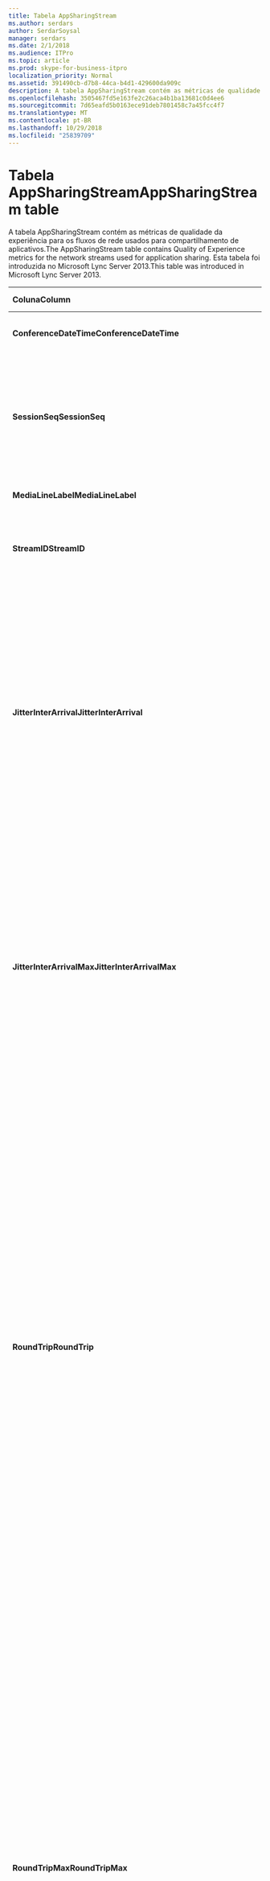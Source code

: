 ```yaml
---
title: Tabela AppSharingStream
ms.author: serdars
author: SerdarSoysal
manager: serdars
ms.date: 2/1/2018
ms.audience: ITPro
ms.topic: article
ms.prod: skype-for-business-itpro
localization_priority: Normal
ms.assetid: 391490cb-d7b8-44ca-b4d1-429600da909c
description: A tabela AppSharingStream contém as métricas de qualidade da experiência para os fluxos de rede usados para compartilhamento de aplicativos. Esta tabela foi introduzida no Microsoft Lync Server 2013.
ms.openlocfilehash: 3505467fd5e163fe2c26aca4b1ba13681c0d4ee6
ms.sourcegitcommit: 7d65eafd5b0163ece91deb7801458c7a45fcc4f7
ms.translationtype: MT
ms.contentlocale: pt-BR
ms.lasthandoff: 10/29/2018
ms.locfileid: "25839709"
---
```

# <a name="appsharingstream-table"></a><span data-ttu-id="a8eb4-104">Tabela AppSharingStream</span><span class="sxs-lookup"><span data-stu-id="a8eb4-104">AppSharingStream table</span></span>
 
<span data-ttu-id="a8eb4-105">A tabela AppSharingStream contém as métricas de qualidade da experiência para os fluxos de rede usados para compartilhamento de aplicativos.</span><span class="sxs-lookup"><span data-stu-id="a8eb4-105">The AppSharingStream table contains Quality of Experience metrics for the network streams used for application sharing.</span></span> <span data-ttu-id="a8eb4-106">Esta tabela foi introduzida no Microsoft Lync Server 2013.</span><span class="sxs-lookup"><span data-stu-id="a8eb4-106">This table was introduced in Microsoft Lync Server 2013.</span></span>
  
|<span data-ttu-id="a8eb4-107">**Coluna**</span><span class="sxs-lookup"><span data-stu-id="a8eb4-107">**Column**</span></span>|<span data-ttu-id="a8eb4-108">**Tipo de dados**</span><span class="sxs-lookup"><span data-stu-id="a8eb4-108">**Data Type**</span></span>|<span data-ttu-id="a8eb4-109">**Chave/índice**</span><span class="sxs-lookup"><span data-stu-id="a8eb4-109">**Key/Index**</span></span>|<span data-ttu-id="a8eb4-110">**Detalhes**</span><span class="sxs-lookup"><span data-stu-id="a8eb4-110">**Details**</span></span>|
|:-----|:-----|:-----|:-----|
|<span data-ttu-id="a8eb4-111">**ConferenceDateTime**</span><span class="sxs-lookup"><span data-stu-id="a8eb4-111">**ConferenceDateTime**</span></span> <br/> |<span data-ttu-id="a8eb4-112">dateTime</span><span class="sxs-lookup"><span data-stu-id="a8eb4-112">dateTime</span></span>  <br/> |<span data-ttu-id="a8eb4-113">Primária, estrangeira</span><span class="sxs-lookup"><span data-stu-id="a8eb4-113">Primary, Foreign</span></span>  <br/> |<span data-ttu-id="a8eb4-114">Data e hora em que a sessão foi iniciada.</span><span class="sxs-lookup"><span data-stu-id="a8eb4-114">Date and time that the session started.</span></span>  <br/> |
|<span data-ttu-id="a8eb4-115">**SessionSeq**</span><span class="sxs-lookup"><span data-stu-id="a8eb4-115">**SessionSeq**</span></span> <br/> |<span data-ttu-id="a8eb4-116">int</span><span class="sxs-lookup"><span data-stu-id="a8eb4-116">int</span></span>  <br/> |<span data-ttu-id="a8eb4-117">Primária, estrangeira</span><span class="sxs-lookup"><span data-stu-id="a8eb4-117">Primary, Foreign</span></span>  <br/> |<span data-ttu-id="a8eb4-118">Identificador sequencial usado para distinguir entre sessões que foram iniciadas na mesma data e ao mesmo tempo.</span><span class="sxs-lookup"><span data-stu-id="a8eb4-118">Sequential identifier used to distinguish between sessions that started on the same date and at the same time.</span></span>  <br/> |
|<span data-ttu-id="a8eb4-119">**MediaLineLabel**</span><span class="sxs-lookup"><span data-stu-id="a8eb4-119">**MediaLineLabel**</span></span> <br/> |<span data-ttu-id="a8eb4-120">tinyint</span><span class="sxs-lookup"><span data-stu-id="a8eb4-120">tinyint</span></span>  <br/> |<span data-ttu-id="a8eb4-121">Primária, estrangeira</span><span class="sxs-lookup"><span data-stu-id="a8eb4-121">Primary, Foreign</span></span>  <br/> | <span data-ttu-id="a8eb4-122">Consulte a [Tabela MediaLine](https://docs.microsoft.com/skypeforbusiness/schema-reference/quality-of-experience-qoe-database-schema/medialine-0).</span><span class="sxs-lookup"><span data-stu-id="a8eb4-122">See [MediaLine Table](https://docs.microsoft.com/skypeforbusiness/schema-reference/quality-of-experience-qoe-database-schema/medialine-0).</span></span> <br/> |
|<span data-ttu-id="a8eb4-123">**StreamID**</span><span class="sxs-lookup"><span data-stu-id="a8eb4-123">**StreamID**</span></span> <br/> |<span data-ttu-id="a8eb4-124">int</span><span class="sxs-lookup"><span data-stu-id="a8eb4-124">int</span></span>  <br/> |<span data-ttu-id="a8eb4-125">Primária</span><span class="sxs-lookup"><span data-stu-id="a8eb4-125">Primary</span></span>  <br/> |<span data-ttu-id="a8eb4-126">Identificador exclusivo do fluxo de compartilhamento de aplicativo.</span><span class="sxs-lookup"><span data-stu-id="a8eb4-126">Unique identifier of the application sharing stream.</span></span>  <br/> |
|<span data-ttu-id="a8eb4-127">**JitterInterArrival**</span><span class="sxs-lookup"><span data-stu-id="a8eb4-127">**JitterInterArrival**</span></span> <br/> |<span data-ttu-id="a8eb4-128">int</span><span class="sxs-lookup"><span data-stu-id="a8eb4-128">int</span></span>  <br/> ||<span data-ttu-id="a8eb4-p103">Tremulação média detectada entre chegadas de pacote RTP. (Tremulação é uma medição de quanto uma chamada "tremula".) Valores altos de tremulação são normalmente causados por congestionamento ou por um servidor de mídia sobrecarregado e resultam em perda ou distorção de áudio.</span><span class="sxs-lookup"><span data-stu-id="a8eb4-p103">Average jitter detected between RTP packet arrivals. (Jitter is a measure of the "shakiness" of a call.) High jitter values are typically caused by congestion or an overloaded media server, and result in distorted or lost audio.</span></span>  <br/> |
|<span data-ttu-id="a8eb4-131">**JitterInterArrivalMax**</span><span class="sxs-lookup"><span data-stu-id="a8eb4-131">**JitterInterArrivalMax**</span></span> <br/> |<span data-ttu-id="a8eb4-132">int</span><span class="sxs-lookup"><span data-stu-id="a8eb4-132">int</span></span>  <br/> ||<span data-ttu-id="a8eb4-133">Tremulação máxima detectada entre entradas de pacotes RTP.</span><span class="sxs-lookup"><span data-stu-id="a8eb4-133">Maximum jitter detected between RTP packet arrivals.</span></span> <span data-ttu-id="a8eb4-134">(É uma medida de "shakiness" de uma chamada de tremulação.) Os valores de tremulação alta normalmente são causados por congestionamento ou um servidor de mídia sobrecarregado e resultam em áudio distorcido ou perdido.</span><span class="sxs-lookup"><span data-stu-id="a8eb4-134">(Jitter is a measure of the "shakiness" of a call.) High jitter values are typically caused by congestion or an overloaded media server, and result in distorted or lost audio.</span></span>  <br/> |
|<span data-ttu-id="a8eb4-135">**RoundTrip**</span><span class="sxs-lookup"><span data-stu-id="a8eb4-135">**RoundTrip**</span></span> <br/> |<span data-ttu-id="a8eb4-136">int</span><span class="sxs-lookup"><span data-stu-id="a8eb4-136">int</span></span>  <br/> ||<span data-ttu-id="a8eb4-p105">Quantidade média (em milissegundos) exigida para que um pacote de protocolo RTP viaje até outro ponto de extremidade e retorne. Tempos de viagem de ida e volta de 200 milissegundos ou menos são considerados de qualidade aceitável.</span><span class="sxs-lookup"><span data-stu-id="a8eb4-p105">Average amount of (in milliseconds) required for a Real-Time Transport Protocol packet to travel to another endpoint and then back. Round-trip times of 200 milliseconds or less are considered of acceptable quality.</span></span>  <br/> <span data-ttu-id="a8eb4-p106">Os valores altos de tempo de resposta podem ser causados por roteamento de chamadas internacionais, configuração incorreta de um roteamento ou um servidor de mídia sobrecarregado. Tempos de resposta altos resultam em dificuldades para conversas de áudio bidirecionais e em tempo real.</span><span class="sxs-lookup"><span data-stu-id="a8eb4-p106">High round-trip values can be caused by international call routing; a routing misconfiguration; or an overloaded media server. High round-trip times result in difficulties with two-way, real-time audio conversations.</span></span>  <br/> |
|<span data-ttu-id="a8eb4-141">**RoundTripMax**</span><span class="sxs-lookup"><span data-stu-id="a8eb4-141">**RoundTripMax**</span></span> <br/> |<span data-ttu-id="a8eb4-142">int</span><span class="sxs-lookup"><span data-stu-id="a8eb4-142">int</span></span>  <br/> ||<span data-ttu-id="a8eb4-143">Quantidade máxima de (em milissegundos) necessária para um pacote de protocolo de transporte em tempo real para viajar para outro ponto de extremidade e, em seguida, novamente.</span><span class="sxs-lookup"><span data-stu-id="a8eb4-143">Maximum amount of (in milliseconds) required for a Real-Time Transport Protocol packet to travel to another endpoint and then back.</span></span> <span data-ttu-id="a8eb4-144">Tempos de viagem de ida e volta de 200 milissegundos ou menos são considerados de qualidade aceitável.</span><span class="sxs-lookup"><span data-stu-id="a8eb4-144">Round-trip times of 200 milliseconds or less are considered of acceptable quality.</span></span>  <br/> <span data-ttu-id="a8eb4-p108">Os valores altos de tempo de resposta podem ser causados por roteamento de chamadas internacionais, configuração incorreta de um roteamento ou um servidor de mídia sobrecarregado. Tempos de resposta altos resultam em dificuldades para conversas de áudio bidirecionais e em tempo real.</span><span class="sxs-lookup"><span data-stu-id="a8eb4-p108">High round-trip values can be caused by international call routing; a routing misconfiguration; or an overloaded media server. High round-trip times result in difficulties with two-way, real-time audio conversations.</span></span>  <br/> |
|<span data-ttu-id="a8eb4-147">**PacketLossRate**</span><span class="sxs-lookup"><span data-stu-id="a8eb4-147">**PacketLossRate**</span></span> <br/> |<span data-ttu-id="a8eb4-148">float</span><span class="sxs-lookup"><span data-stu-id="a8eb4-148">float</span></span>  <br/> ||<span data-ttu-id="a8eb4-p109">Taxa média de perda de pacotes de protocolo RTP. (A perda de pacotes ocorre quando pacotes RTP, um protocolo usado para transmitir áudio e vídeo pela Internet, não chegam ao seu destino). As altas taxas de perda geralmente são causadas por congestionamento, insuficiência da largura de banda, congestionamento ou interferência na rede sem fio ou um servidor de mídia sobrecarregado. A perda de pacotes normalmente resulta em distorção ou perda de áudio.</span><span class="sxs-lookup"><span data-stu-id="a8eb4-p109">Average rate of Real-Time Transport Protocol (RTP) packet loss. (Packet loss occurs when RTP packets, a protocol used for transmitting audio and video across the Internet, failed to reach their destination.) High loss rates are generally caused by congestion; lack of bandwidth; wireless congestion or interference; or an overloaded media server. Packet loss typically results in distorted or lost audio.</span></span>  <br/> |
|<span data-ttu-id="a8eb4-152">**PacketLossRateMax**</span><span class="sxs-lookup"><span data-stu-id="a8eb4-152">**PacketLossRateMax**</span></span> <br/> |<span data-ttu-id="a8eb4-153">float</span><span class="sxs-lookup"><span data-stu-id="a8eb4-153">float</span></span>  <br/> ||<span data-ttu-id="a8eb4-154">Taxa máxima de perda de pacote real-time Transport Protocol (RTP).</span><span class="sxs-lookup"><span data-stu-id="a8eb4-154">Maximum rate of Real-Time Transport Protocol (RTP) packet loss.</span></span> <span data-ttu-id="a8eb4-155">(A perda de pacote ocorre quando há falha de pacotes RTP, um protocolo usado para transmitir áudio e vídeo através da Internet, para atingir seu destino.) Taxas de perda de alta são geralmente causadas por congestionamento; falta de largura de banda; congestionamento sem fio ou interferência; ou um servidor de mídia sobrecarregado.</span><span class="sxs-lookup"><span data-stu-id="a8eb4-155">(Packet loss occurs when RTP packets, a protocol used for transmitting audio and video across the Internet, failed to reach their destination.) High loss rates are generally caused by congestion; lack of bandwidth; wireless congestion or interference; or an overloaded media server.</span></span> <span data-ttu-id="a8eb4-156">A perda de pacote normalmente resulta em perda ou distorção de áudio.</span><span class="sxs-lookup"><span data-stu-id="a8eb4-156">Packet loss typically results in distorted or lost audio.</span></span>  <br/> |
|<span data-ttu-id="a8eb4-157">**PacketUtilization**</span><span class="sxs-lookup"><span data-stu-id="a8eb4-157">**PacketUtilization**</span></span> <br/> |<span data-ttu-id="a8eb4-158">int</span><span class="sxs-lookup"><span data-stu-id="a8eb4-158">int</span></span>  <br/> ||<span data-ttu-id="a8eb4-159">Número de pacotes enviados.</span><span class="sxs-lookup"><span data-stu-id="a8eb4-159">Number of packets sent.</span></span>  <br/> |
|<span data-ttu-id="a8eb4-160">**BandwidthEst**</span><span class="sxs-lookup"><span data-stu-id="a8eb4-160">**BandwidthEst**</span></span> <br/> |<span data-ttu-id="a8eb4-161">int</span><span class="sxs-lookup"><span data-stu-id="a8eb4-161">int</span></span>  <br/> ||<span data-ttu-id="a8eb4-162">Estimado unidirecional largura de banda disponível no final da sessão.</span><span class="sxs-lookup"><span data-stu-id="a8eb4-162">Estimated one-way bandwidth available at the end of the session.</span></span> <span data-ttu-id="a8eb4-163">Relatado em bits por segundo.</span><span class="sxs-lookup"><span data-stu-id="a8eb4-163">Reported in bits per second.</span></span>  <br/> |
|<span data-ttu-id="a8eb4-164">**AppSharingPayloadDescription**</span><span class="sxs-lookup"><span data-stu-id="a8eb4-164">**AppSharingPayloadDescription**</span></span> <br/> |<span data-ttu-id="a8eb4-165">int</span><span class="sxs-lookup"><span data-stu-id="a8eb4-165">int</span></span>  <br/> ||<span data-ttu-id="a8eb4-166">Descrição da carga do compartilhamento de aplicativos.</span><span class="sxs-lookup"><span data-stu-id="a8eb4-166">Description of the application sharing payload.</span></span>  <br/> |
|<span data-ttu-id="a8eb4-167">**RelativeOneWayTotal**</span><span class="sxs-lookup"><span data-stu-id="a8eb4-167">**RelativeOneWayTotal**</span></span> <br/> |<span data-ttu-id="a8eb4-168">float</span><span class="sxs-lookup"><span data-stu-id="a8eb4-168">float</span></span>  <br/> ||<span data-ttu-id="a8eb4-169">Quantidade total de latência unidirecional.</span><span class="sxs-lookup"><span data-stu-id="a8eb4-169">Total amount of one-way latency.</span></span> <span data-ttu-id="a8eb4-170">Latência de unidirecional relativa mede o atraso entre o cliente e o servidor.</span><span class="sxs-lookup"><span data-stu-id="a8eb4-170">Relative one-way latency measures the delay between the client and the server.</span></span>  <br/> |
|<span data-ttu-id="a8eb4-171">**RelativeOneWayAverage**</span><span class="sxs-lookup"><span data-stu-id="a8eb4-171">**RelativeOneWayAverage**</span></span> <br/> |<span data-ttu-id="a8eb4-172">float</span><span class="sxs-lookup"><span data-stu-id="a8eb4-172">float</span></span>  <br/> ||<span data-ttu-id="a8eb4-173">Quantidade média de latência unidirecional.</span><span class="sxs-lookup"><span data-stu-id="a8eb4-173">Average amount of one-way latency.</span></span> <span data-ttu-id="a8eb4-174">Latência de unidirecional relativa mede o atraso entre o cliente e o servidor.</span><span class="sxs-lookup"><span data-stu-id="a8eb4-174">Relative one-way latency measures the delay between the client and the server.</span></span>  <br/> |
|<span data-ttu-id="a8eb4-175">**RelativeOneWayMax**</span><span class="sxs-lookup"><span data-stu-id="a8eb4-175">**RelativeOneWayMax**</span></span> <br/> |<span data-ttu-id="a8eb4-176">float</span><span class="sxs-lookup"><span data-stu-id="a8eb4-176">float</span></span>  <br/> ||<span data-ttu-id="a8eb4-177">Quantidade máxima de latência unidirecional.</span><span class="sxs-lookup"><span data-stu-id="a8eb4-177">Maximum amount of one-way latency.</span></span> <span data-ttu-id="a8eb4-178">Latência de unidirecional relativa mede o atraso entre o cliente e o servidor.</span><span class="sxs-lookup"><span data-stu-id="a8eb4-178">Relative one-way latency measures the delay between the client and the server.</span></span>  <br/> |
|<span data-ttu-id="a8eb4-179">**RelativeOneWayBurstOccurrences**</span><span class="sxs-lookup"><span data-stu-id="a8eb4-179">**RelativeOneWayBurstOccurrences**</span></span> <br/> |<span data-ttu-id="a8eb4-180">int</span><span class="sxs-lookup"><span data-stu-id="a8eb4-180">int</span></span>  <br/> ||<span data-ttu-id="a8eb4-181">Ocorrências de intermitência unidirecional total.</span><span class="sxs-lookup"><span data-stu-id="a8eb4-181">Total one-way burst occurrences.</span></span> <span data-ttu-id="a8eb4-182">Uma transmissão "intermitente" é uma transmissão onde os fluxos de dados picos imprevisíveis em vez de um fluxo contínuo.</span><span class="sxs-lookup"><span data-stu-id="a8eb4-182">A "bursty" transmission is a transmission where data flows in unpredictable bursts as opposed to a steady stream.</span></span> <span data-ttu-id="a8eb4-183">Essa métrica mede o fluxo de dados entre o cliente e o servidor.</span><span class="sxs-lookup"><span data-stu-id="a8eb4-183">This metric measures data flow between the client and the server.</span></span>  <br/> |
|<span data-ttu-id="a8eb4-184">**RelativeOneWayBurstDensity**</span><span class="sxs-lookup"><span data-stu-id="a8eb4-184">**RelativeOneWayBurstDensity**</span></span> <br/> |<span data-ttu-id="a8eb4-185">float</span><span class="sxs-lookup"><span data-stu-id="a8eb4-185">float</span></span>  <br/> ||<span data-ttu-id="a8eb4-186">Densidade da intermitência unidirecional total.</span><span class="sxs-lookup"><span data-stu-id="a8eb4-186">Total one-way burst density.</span></span> <span data-ttu-id="a8eb4-187">Uma transmissão "intermitente" é uma transmissão onde os fluxos de dados picos imprevisíveis em vez de um fluxo contínuo.</span><span class="sxs-lookup"><span data-stu-id="a8eb4-187">A "bursty" transmission is a transmission where data flows in unpredictable bursts as opposed to a steady stream.</span></span> <span data-ttu-id="a8eb4-188">Essa métrica mede o fluxo de dados entre o cliente e o servidor.</span><span class="sxs-lookup"><span data-stu-id="a8eb4-188">This metric measures data flow between the client and the server.</span></span>  <br/> |
|<span data-ttu-id="a8eb4-189">**RelativeOneWayBurstDuration**</span><span class="sxs-lookup"><span data-stu-id="a8eb4-189">**RelativeOneWayBurstDuration**</span></span> <br/> |<span data-ttu-id="a8eb4-190">float</span><span class="sxs-lookup"><span data-stu-id="a8eb4-190">float</span></span>  <br/> ||<span data-ttu-id="a8eb4-191">Duração da intermitência unidirecional total.</span><span class="sxs-lookup"><span data-stu-id="a8eb4-191">Total one-way burst duration.</span></span> <span data-ttu-id="a8eb4-192">Uma transmissão "intermitente" é uma transmissão onde os fluxos de dados picos imprevisíveis em vez de um fluxo contínuo.</span><span class="sxs-lookup"><span data-stu-id="a8eb4-192">A "bursty" transmission is a transmission where data flows in unpredictable bursts as opposed to a steady stream.</span></span> <span data-ttu-id="a8eb4-193">Essa métrica mede o fluxo de dados entre o cliente e o servidor.</span><span class="sxs-lookup"><span data-stu-id="a8eb4-193">This metric measures data flow between the client and the server.</span></span>  <br/> |
|<span data-ttu-id="a8eb4-194">**RelativeOneWayGapOccurrences**</span><span class="sxs-lookup"><span data-stu-id="a8eb4-194">**RelativeOneWayGapOccurrences**</span></span> <br/> |<span data-ttu-id="a8eb4-195">int</span><span class="sxs-lookup"><span data-stu-id="a8eb4-195">int</span></span>  <br/> ||<span data-ttu-id="a8eb4-196">Ocorrências de intervalo unidirecional total.</span><span class="sxs-lookup"><span data-stu-id="a8eb4-196">Total one-way gap occurrences.</span></span> <span data-ttu-id="a8eb4-197">Uma transmissão "intermitente" é uma transmissão onde os fluxos de dados picos imprevisíveis em vez de um fluxo constante; lacunas indicam atrasos entre esses picos.</span><span class="sxs-lookup"><span data-stu-id="a8eb4-197">A "bursty" transmission is a transmission where data flows in unpredictable bursts as opposed to a steady stream; gaps indicate delays between these bursts.</span></span> <span data-ttu-id="a8eb4-198">Essa métrica mede o fluxo de dados entre o cliente e o servidor.</span><span class="sxs-lookup"><span data-stu-id="a8eb4-198">This metric measures data flow between the client and the server.</span></span>  <br/> |
|<span data-ttu-id="a8eb4-199">**RelativeOneWayGapDensity**</span><span class="sxs-lookup"><span data-stu-id="a8eb4-199">**RelativeOneWayGapDensity**</span></span> <br/> |<span data-ttu-id="a8eb4-200">float</span><span class="sxs-lookup"><span data-stu-id="a8eb4-200">float</span></span>  <br/> ||<span data-ttu-id="a8eb4-201">Densidade do intervalo unidirecional total.</span><span class="sxs-lookup"><span data-stu-id="a8eb4-201">Total one-way gap density.</span></span> <span data-ttu-id="a8eb4-202">Uma transmissão "intermitente" é uma transmissão onde os fluxos de dados picos imprevisíveis em vez de um fluxo constante; lacunas indicam atrasos entre esses picos.</span><span class="sxs-lookup"><span data-stu-id="a8eb4-202">A "bursty" transmission is a transmission where data flows in unpredictable bursts as opposed to a steady stream; gaps indicate delays between these bursts.</span></span> <span data-ttu-id="a8eb4-203">Essa métrica mede o fluxo de dados entre o cliente e o servidor.</span><span class="sxs-lookup"><span data-stu-id="a8eb4-203">This metric measures data flow between the client and the server.</span></span>  <br/> |
|<span data-ttu-id="a8eb4-204">**RelativeOneWayGapDuration**</span><span class="sxs-lookup"><span data-stu-id="a8eb4-204">**RelativeOneWayGapDuration**</span></span> <br/> |<span data-ttu-id="a8eb4-205">float</span><span class="sxs-lookup"><span data-stu-id="a8eb4-205">float</span></span>  <br/> ||<span data-ttu-id="a8eb4-206">Duração do intervalo unidirecional total.</span><span class="sxs-lookup"><span data-stu-id="a8eb4-206">Total one-way gap duration.</span></span> <span data-ttu-id="a8eb4-207">Uma transmissão "intermitente" é uma transmissão onde os fluxos de dados picos imprevisíveis em vez de um fluxo constante; lacunas indicam atrasos entre esses picos.</span><span class="sxs-lookup"><span data-stu-id="a8eb4-207">A "bursty" transmission is a transmission where data flows in unpredictable bursts as opposed to a steady stream; gaps indicate delays between these bursts.</span></span> <span data-ttu-id="a8eb4-208">Essa métrica mede o fluxo de dados entre o cliente e o servidor.</span><span class="sxs-lookup"><span data-stu-id="a8eb4-208">This metric measures data flow between the client and the server.</span></span>  <br/> |
|<span data-ttu-id="a8eb4-209">**ApplicationSharingType**</span><span class="sxs-lookup"><span data-stu-id="a8eb4-209">**ApplicationSharingType**</span></span> <br/> |<span data-ttu-id="a8eb4-210">varChar(256)</span><span class="sxs-lookup"><span data-stu-id="a8eb4-210">varChar(256)</span></span>  <br/> ||<span data-ttu-id="a8eb4-211">Tipo de conteúdo e função de aplicativo (participante do compartilhamento ou visualizador).</span><span class="sxs-lookup"><span data-stu-id="a8eb4-211">Application role (Sharer or Viewer) and content type.</span></span>  <br/> |
|<span data-ttu-id="a8eb4-212">**RDPTileProcessingLatencyTotal**</span><span class="sxs-lookup"><span data-stu-id="a8eb4-212">**RDPTileProcessingLatencyTotal**</span></span> <br/> |<span data-ttu-id="a8eb4-213">float</span><span class="sxs-lookup"><span data-stu-id="a8eb4-213">float</span></span>  <br/> ||<span data-ttu-id="a8eb4-214">Tempo total de processamento de blocos de protocolo RDP (RDP).</span><span class="sxs-lookup"><span data-stu-id="a8eb4-214">Total processing time for remote desktop protocol (RDP) tiles.</span></span> <span data-ttu-id="a8eb4-215">Um total de superior é igual a um atraso mais na experiência de visualização.</span><span class="sxs-lookup"><span data-stu-id="a8eb4-215">A higher total equates to a longer delay in the viewing experience.</span></span>  <br/> |
|<span data-ttu-id="a8eb4-216">**RDPTileProcessingLatencyAverage**</span><span class="sxs-lookup"><span data-stu-id="a8eb4-216">**RDPTileProcessingLatencyAverage**</span></span> <br/> |<span data-ttu-id="a8eb4-217">float</span><span class="sxs-lookup"><span data-stu-id="a8eb4-217">float</span></span>  <br/> ||<span data-ttu-id="a8eb4-218">Tempo médio de processamento de blocos de protocolo RDP (RDP).</span><span class="sxs-lookup"><span data-stu-id="a8eb4-218">Average processing time for remote desktop protocol (RDP) tiles.</span></span> <span data-ttu-id="a8eb4-219">Um total de superior é igual a um atraso mais na experiência de visualização.</span><span class="sxs-lookup"><span data-stu-id="a8eb4-219">A higher total equates to a longer delay in the viewing experience.</span></span>  <br/> |
|<span data-ttu-id="a8eb4-220">**RDPTileProcessingLatencyMax**</span><span class="sxs-lookup"><span data-stu-id="a8eb4-220">**RDPTileProcessingLatencyMax**</span></span> <br/> |<span data-ttu-id="a8eb4-221">float</span><span class="sxs-lookup"><span data-stu-id="a8eb4-221">float</span></span>  <br/> ||<span data-ttu-id="a8eb4-222">Tempo máximo de processamento de blocos de protocolo RDP (RDP).</span><span class="sxs-lookup"><span data-stu-id="a8eb4-222">Maximum processing time for remote desktop protocol (RDP) tiles.</span></span> <span data-ttu-id="a8eb4-223">Um total de superior é igual a um atraso mais na experiência de visualização.</span><span class="sxs-lookup"><span data-stu-id="a8eb4-223">A higher total equates to a longer delay in the viewing experience.</span></span>  <br/> |
|<span data-ttu-id="a8eb4-224">**RDPTileProcessingLatencyBurstOccurrences**</span><span class="sxs-lookup"><span data-stu-id="a8eb4-224">**RDPTileProcessingLatencyBurstOccurrences**</span></span> <br/> |<span data-ttu-id="a8eb4-225">int</span><span class="sxs-lookup"><span data-stu-id="a8eb4-225">int</span></span>  <br/> ||<span data-ttu-id="a8eb4-226">Ocorrências de intermitência no tempo de processamento de blocos de protocolo RDP (RDP).</span><span class="sxs-lookup"><span data-stu-id="a8eb4-226">Burst occurrences in the processing time for remote desktop protocol (RDP) tiles.</span></span> <span data-ttu-id="a8eb4-227">Uma transmissão "intermitente" é uma transmissão onde os fluxos de dados picos imprevisíveis em vez de um fluxo contínuo.</span><span class="sxs-lookup"><span data-stu-id="a8eb4-227">A "bursty" transmission is a transmission where data flows in unpredictable bursts as opposed to a steady stream.</span></span>  <br/> |
|<span data-ttu-id="a8eb4-228">**RDPTileProcessingLatencyBurstDensity**</span><span class="sxs-lookup"><span data-stu-id="a8eb4-228">**RDPTileProcessingLatencyBurstDensity**</span></span> <br/> |<span data-ttu-id="a8eb4-229">float</span><span class="sxs-lookup"><span data-stu-id="a8eb4-229">float</span></span>  <br/> ||<span data-ttu-id="a8eb4-230">Densidade da intermitência no tempo de processamento de blocos de protocolo RDP (RDP).</span><span class="sxs-lookup"><span data-stu-id="a8eb4-230">Burst density in the processing time for remote desktop protocol (RDP) tiles.</span></span> <span data-ttu-id="a8eb4-231">Uma transmissão "intermitente" é uma transmissão onde os fluxos de dados picos imprevisíveis em vez de um fluxo contínuo.</span><span class="sxs-lookup"><span data-stu-id="a8eb4-231">A "bursty" transmission is a transmission where data flows in unpredictable bursts as opposed to a steady stream.</span></span>  <br/> |
|<span data-ttu-id="a8eb4-232">**RDPTileProcessingLatencyBurstDuration**</span><span class="sxs-lookup"><span data-stu-id="a8eb4-232">**RDPTileProcessingLatencyBurstDuration**</span></span> <br/> |<span data-ttu-id="a8eb4-233">float</span><span class="sxs-lookup"><span data-stu-id="a8eb4-233">float</span></span>  <br/> ||<span data-ttu-id="a8eb4-234">Intermitência duração em que o tempo de processamento de blocos de protocolo RDP (RDP).</span><span class="sxs-lookup"><span data-stu-id="a8eb4-234">Burst duration in the processing time for remote desktop protocol (RDP) tiles.</span></span> <span data-ttu-id="a8eb4-235">Uma transmissão "intermitente" é uma transmissão onde os fluxos de dados picos imprevisíveis em vez de um fluxo contínuo.</span><span class="sxs-lookup"><span data-stu-id="a8eb4-235">A "bursty" transmission is a transmission where data flows in unpredictable bursts as opposed to a steady stream.</span></span>  <br/> |
|<span data-ttu-id="a8eb4-236">**RDPTileProcessingLatencyGapOccurrences**</span><span class="sxs-lookup"><span data-stu-id="a8eb4-236">**RDPTileProcessingLatencyGapOccurrences**</span></span> <br/> |<span data-ttu-id="a8eb4-237">int</span><span class="sxs-lookup"><span data-stu-id="a8eb4-237">int</span></span>  <br/> ||<span data-ttu-id="a8eb4-238">Ocorrências de intervalo no tempo de processamento de blocos de protocolo RDP (RDP).</span><span class="sxs-lookup"><span data-stu-id="a8eb4-238">Gap occurrences in the processing time for remote desktop protocol (RDP) tiles.</span></span>  <br/> |
|<span data-ttu-id="a8eb4-239">**RDPTileProcessingLatencyGapDensity**</span><span class="sxs-lookup"><span data-stu-id="a8eb4-239">**RDPTileProcessingLatencyGapDensity**</span></span> <br/> |<span data-ttu-id="a8eb4-240">float</span><span class="sxs-lookup"><span data-stu-id="a8eb4-240">float</span></span>  <br/> ||<span data-ttu-id="a8eb4-241">Densidade do intervalo no tempo de processamento de blocos de protocolo RDP (RDP).</span><span class="sxs-lookup"><span data-stu-id="a8eb4-241">Gap density in the processing time for remote desktop protocol (RDP) tiles.</span></span> <span data-ttu-id="a8eb4-242">Densidade do intervalo baixa equivale a uma melhor experiência de exibição.</span><span class="sxs-lookup"><span data-stu-id="a8eb4-242">Low gap density equates to a better viewing experience.</span></span>  <br/> |
|<span data-ttu-id="a8eb4-243">**RDPTileProcessingLatencyGapDuration**</span><span class="sxs-lookup"><span data-stu-id="a8eb4-243">**RDPTileProcessingLatencyGapDuration**</span></span> <br/> |<span data-ttu-id="a8eb4-244">float</span><span class="sxs-lookup"><span data-stu-id="a8eb4-244">float</span></span>  <br/> ||<span data-ttu-id="a8eb4-245">Duração do intervalo em que o tempo de processamento de blocos de protocolo RDP (RDP).</span><span class="sxs-lookup"><span data-stu-id="a8eb4-245">Gap duration in the processing time for remote desktop protocol (RDP) tiles.</span></span> <span data-ttu-id="a8eb4-246">Durações lacuna curto equiparar para uma melhor experiência de exibição.</span><span class="sxs-lookup"><span data-stu-id="a8eb4-246">Short gap durations equate to a better viewing experience.</span></span>  <br/> |
|<span data-ttu-id="a8eb4-247">**CaptureTileRateTotal**</span><span class="sxs-lookup"><span data-stu-id="a8eb4-247">**CaptureTileRateTotal**</span></span> <br/> |<span data-ttu-id="a8eb4-248">float</span><span class="sxs-lookup"><span data-stu-id="a8eb4-248">float</span></span>  <br/> ||<span data-ttu-id="a8eb4-249">Taxa total de blocos capturados (em blocos por segundo).</span><span class="sxs-lookup"><span data-stu-id="a8eb4-249">Total rate of captured tiles (in tiles per second).</span></span>  <br/> |
|<span data-ttu-id="a8eb4-250">**CaptureTileRateAverage**</span><span class="sxs-lookup"><span data-stu-id="a8eb4-250">**CaptureTileRateAverage**</span></span> <br/> |<span data-ttu-id="a8eb4-251">float</span><span class="sxs-lookup"><span data-stu-id="a8eb4-251">float</span></span>  <br/> ||<span data-ttu-id="a8eb4-252">Taxa média de blocos capturados (em blocos por segundo).</span><span class="sxs-lookup"><span data-stu-id="a8eb4-252">Average rate of captured tiles (in tiles per second).</span></span>  <br/> |
|<span data-ttu-id="a8eb4-253">**CaptureTileRateMax**</span><span class="sxs-lookup"><span data-stu-id="a8eb4-253">**CaptureTileRateMax**</span></span> <br/> |<span data-ttu-id="a8eb4-254">float</span><span class="sxs-lookup"><span data-stu-id="a8eb4-254">float</span></span>  <br/> ||<span data-ttu-id="a8eb4-255">Taxa máxima de blocos capturados (em blocos por segundo).</span><span class="sxs-lookup"><span data-stu-id="a8eb4-255">Maximum rate of captured tiles (in tiles per second).</span></span>  <br/> |
|<span data-ttu-id="a8eb4-256">**CaptureTileRateBurstOccurrences**</span><span class="sxs-lookup"><span data-stu-id="a8eb4-256">**CaptureTileRateBurstOccurrences**</span></span> <br/> |<span data-ttu-id="a8eb4-257">int</span><span class="sxs-lookup"><span data-stu-id="a8eb4-257">in t</span></span>  <br/> ||<span data-ttu-id="a8eb4-258">Ocorrências de intermitência na taxa de blocos capturados (em blocos por segundo).</span><span class="sxs-lookup"><span data-stu-id="a8eb4-258">Burst occurrences in the rate of captured tiles (in tiles per second).</span></span>  <br/> |
|<span data-ttu-id="a8eb4-259">**CaptureTileRateBurstDensity**</span><span class="sxs-lookup"><span data-stu-id="a8eb4-259">**CaptureTileRateBurstDensity**</span></span> <br/> |<span data-ttu-id="a8eb4-260">float</span><span class="sxs-lookup"><span data-stu-id="a8eb4-260">float</span></span>  <br/> ||<span data-ttu-id="a8eb4-261">Densidade da intermitência na taxa de blocos capturados (em blocos por segundo).</span><span class="sxs-lookup"><span data-stu-id="a8eb4-261">Burst density in the rate of captured tiles (in tiles per second).</span></span>  <br/> |
|<span data-ttu-id="a8eb4-262">**CaptureTileRateBurstDuration**</span><span class="sxs-lookup"><span data-stu-id="a8eb4-262">**CaptureTileRateBurstDuration**</span></span> <br/> |<span data-ttu-id="a8eb4-263">float</span><span class="sxs-lookup"><span data-stu-id="a8eb4-263">float</span></span>  <br/> ||<span data-ttu-id="a8eb4-264">Duração da intermitência na taxa de blocos capturados (em blocos por segundo).</span><span class="sxs-lookup"><span data-stu-id="a8eb4-264">Burst duration in the rate of captured tiles (in tiles per second).</span></span>  <br/> |
|<span data-ttu-id="a8eb4-265">**CaptureTileRateGapOccurrences**</span><span class="sxs-lookup"><span data-stu-id="a8eb4-265">**CaptureTileRateGapOccurrences**</span></span> <br/> |<span data-ttu-id="a8eb4-266">int</span><span class="sxs-lookup"><span data-stu-id="a8eb4-266">int</span></span>  <br/> ||<span data-ttu-id="a8eb4-267">Ocorrências de intervalo na taxa de blocos capturados (em blocos por segundo).</span><span class="sxs-lookup"><span data-stu-id="a8eb4-267">Gap occurrences in the rate of captured tiles (in tiles per second).</span></span>  <br/> |
|<span data-ttu-id="a8eb4-268">**CaptureTileRateGapDensity**</span><span class="sxs-lookup"><span data-stu-id="a8eb4-268">**CaptureTileRateGapDensity**</span></span> <br/> |<span data-ttu-id="a8eb4-269">float</span><span class="sxs-lookup"><span data-stu-id="a8eb4-269">float</span></span>  <br/> ||<span data-ttu-id="a8eb4-270">Densidade do intervalo na taxa de blocos capturados (em blocos por segundo).</span><span class="sxs-lookup"><span data-stu-id="a8eb4-270">Gap density in the rate of captured tiles (in tiles per second).</span></span>  <br/> |
|<span data-ttu-id="a8eb4-271">**CaptureTileRateGapDuration**</span><span class="sxs-lookup"><span data-stu-id="a8eb4-271">**CaptureTileRateGapDuration**</span></span> <br/> |<span data-ttu-id="a8eb4-272">float</span><span class="sxs-lookup"><span data-stu-id="a8eb4-272">float</span></span>  <br/> ||<span data-ttu-id="a8eb4-273">Duração do intervalo na taxa de blocos capturados (em blocos por segundo).</span><span class="sxs-lookup"><span data-stu-id="a8eb4-273">Gap duration in the rate of captured tiles (in tiles per second).</span></span>  <br/> |
|<span data-ttu-id="a8eb4-274">**SpoiledTilePercentTotal**</span><span class="sxs-lookup"><span data-stu-id="a8eb4-274">**SpoiledTilePercentTotal**</span></span> <br/> |<span data-ttu-id="a8eb4-275">float</span><span class="sxs-lookup"><span data-stu-id="a8eb4-275">float</span></span>  <br/> ||<span data-ttu-id="a8eb4-276">Porcentagem total do conteúdo que não chegou ao visualizador, mas foi em vez disso descartado e substituído por conteúdo recente.</span><span class="sxs-lookup"><span data-stu-id="a8eb4-276">Total percentage of the content that did not reach the viewer but was instead discarded and overwritten by fresh content.</span></span>  <br/> |
|<span data-ttu-id="a8eb4-277">**SpoiledTilePercentAverage**</span><span class="sxs-lookup"><span data-stu-id="a8eb4-277">**SpoiledTilePercentAverage**</span></span> <br/> |<span data-ttu-id="a8eb4-278">float</span><span class="sxs-lookup"><span data-stu-id="a8eb4-278">float</span></span>  <br/> ||<span data-ttu-id="a8eb4-279">Porcentagem média do conteúdo que não chegou ao visualizador, mas foi em vez disso descartado e substituído por conteúdo recente.</span><span class="sxs-lookup"><span data-stu-id="a8eb4-279">Average percentage of the content that did not reach the viewer but was instead discarded and overwritten by fresh content.</span></span>  <br/> |
|<span data-ttu-id="a8eb4-280">**SpoiledTilePercentMax**</span><span class="sxs-lookup"><span data-stu-id="a8eb4-280">**SpoiledTilePercentMax**</span></span> <br/> |<span data-ttu-id="a8eb4-281">float</span><span class="sxs-lookup"><span data-stu-id="a8eb4-281">float</span></span>  <br/> ||<span data-ttu-id="a8eb4-282">Porcentagem máxima do conteúdo que não chegou ao visualizador, mas foi em vez disso descartado e substituído por conteúdo recente.</span><span class="sxs-lookup"><span data-stu-id="a8eb4-282">Maximum percentage of the content that did not reach the viewer but was instead discarded and overwritten by fresh content.</span></span>  <br/> |
|<span data-ttu-id="a8eb4-283">**SpoiledTilePercentBurstOccurrences**</span><span class="sxs-lookup"><span data-stu-id="a8eb4-283">**SpoiledTilePercentBurstOccurrences**</span></span> <br/> |<span data-ttu-id="a8eb4-284">int</span><span class="sxs-lookup"><span data-stu-id="a8eb4-284">int</span></span>  <br/> ||<span data-ttu-id="a8eb4-285">Densidade da intermitência do conteúdo que não chegou ao visualizador, mas foi em vez disso descartado e substituído por conteúdo recente.</span><span class="sxs-lookup"><span data-stu-id="a8eb4-285">Burst occurrences for the content that did not reach the viewer but was instead discarded and overwritten by fresh content.</span></span>  <br/> |
|<span data-ttu-id="a8eb4-286">**SpoiledTilePercentBurstDensity**</span><span class="sxs-lookup"><span data-stu-id="a8eb4-286">**SpoiledTilePercentBurstDensity**</span></span> <br/> |<span data-ttu-id="a8eb4-287">float</span><span class="sxs-lookup"><span data-stu-id="a8eb4-287">float</span></span>  <br/> ||<span data-ttu-id="a8eb4-288">Intermitência densidade para o conteúdo que não chegou ao visualizador, mas foi em vez disso descartado e substituído por conteúdo recente.</span><span class="sxs-lookup"><span data-stu-id="a8eb4-288">Burst density for the content that did not reach the viewer but was instead discarded and overwritten by fresh content.</span></span>  <br/> |
|<span data-ttu-id="a8eb4-289">**SpoiledTilePercentBurstDuration**</span><span class="sxs-lookup"><span data-stu-id="a8eb4-289">**SpoiledTilePercentBurstDuration**</span></span> <br/> |<span data-ttu-id="a8eb4-290">float</span><span class="sxs-lookup"><span data-stu-id="a8eb4-290">float</span></span>  <br/> ||<span data-ttu-id="a8eb4-291">Duração do conteúdo que não chegou ao visualizador, mas foi em vez disso descartado e substituído por conteúdo recente da intermitência.</span><span class="sxs-lookup"><span data-stu-id="a8eb4-291">Burst duration for the content that did not reach the viewer but was instead discarded and overwritten by fresh content.</span></span>  <br/> |
|<span data-ttu-id="a8eb4-292">**SpoiledTilePercentGapOccurrences**</span><span class="sxs-lookup"><span data-stu-id="a8eb4-292">**SpoiledTilePercentGapOccurrences**</span></span> <br/> |<span data-ttu-id="a8eb4-293">int</span><span class="sxs-lookup"><span data-stu-id="a8eb4-293">int</span></span>  <br/> ||<span data-ttu-id="a8eb4-294">Ocorrências de intervalo do conteúdo que não chegou ao visualizador, mas foi em vez disso descartado e substituído por conteúdo recente.</span><span class="sxs-lookup"><span data-stu-id="a8eb4-294">Gap occurrences for the content that did not reach the viewer but was instead discarded and overwritten by fresh content.</span></span>  <br/> |
|<span data-ttu-id="a8eb4-295">**SpoiledTilePercentGapDensity**</span><span class="sxs-lookup"><span data-stu-id="a8eb4-295">**SpoiledTilePercentGapDensity**</span></span> <br/> |<span data-ttu-id="a8eb4-296">float</span><span class="sxs-lookup"><span data-stu-id="a8eb4-296">float</span></span>  <br/> ||<span data-ttu-id="a8eb4-297">Densidade do intervalo do conteúdo que não chegou ao visualizador, mas foi em vez disso descartado e substituído por conteúdo recente.</span><span class="sxs-lookup"><span data-stu-id="a8eb4-297">Gap density for the content that did not reach the viewer but was instead discarded and overwritten by fresh content.</span></span>  <br/> |
|<span data-ttu-id="a8eb4-298">**SpoiledTilePercentGapDuration**</span><span class="sxs-lookup"><span data-stu-id="a8eb4-298">**SpoiledTilePercentGapDuration**</span></span> <br/> |<span data-ttu-id="a8eb4-299">float</span><span class="sxs-lookup"><span data-stu-id="a8eb4-299">float</span></span>  <br/> ||<span data-ttu-id="a8eb4-300">Duração do intervalo do conteúdo que não chegou ao visualizador, mas foi em vez disso descartado e substituído por conteúdo recente.</span><span class="sxs-lookup"><span data-stu-id="a8eb4-300">Gap duration for the content that did not reach the viewer but was instead discarded and overwritten by fresh content.</span></span>  <br/> |
|<span data-ttu-id="a8eb4-301">**ScrapingFrameRateTotal**</span><span class="sxs-lookup"><span data-stu-id="a8eb4-301">**ScrapingFrameRateTotal**</span></span> <br/> |<span data-ttu-id="a8eb4-302">float</span><span class="sxs-lookup"><span data-stu-id="a8eb4-302">float</span></span>  <br/> ||<span data-ttu-id="a8eb4-303">Número total de quadros retirados da origem de gráficos.</span><span class="sxs-lookup"><span data-stu-id="a8eb4-303">Total number of frames scraped from the graphics source.</span></span>  <br/> |
|<span data-ttu-id="a8eb4-304">**ScrapingFrameRateAverage**</span><span class="sxs-lookup"><span data-stu-id="a8eb4-304">**ScrapingFrameRateAverage**</span></span> <br/> |<span data-ttu-id="a8eb4-305">float</span><span class="sxs-lookup"><span data-stu-id="a8eb4-305">float</span></span>  <br/> ||<span data-ttu-id="a8eb4-306">Número médio de quadros retirados da origem de gráficos.</span><span class="sxs-lookup"><span data-stu-id="a8eb4-306">Average number of frames scraped from the graphics source.</span></span>  <br/> |
|<span data-ttu-id="a8eb4-307">**ScrapingFrameRateMax**</span><span class="sxs-lookup"><span data-stu-id="a8eb4-307">**ScrapingFrameRateMax**</span></span> <br/> |<span data-ttu-id="a8eb4-308">float</span><span class="sxs-lookup"><span data-stu-id="a8eb4-308">float</span></span>  <br/> ||<span data-ttu-id="a8eb4-309">Número máximo de quadros retirados da origem de gráficos.</span><span class="sxs-lookup"><span data-stu-id="a8eb4-309">Maximum number of frames scraped from the graphics source.</span></span>  <br/> |
|<span data-ttu-id="a8eb4-310">**ScrapingFrameRateBurstOccurrences**</span><span class="sxs-lookup"><span data-stu-id="a8eb4-310">**ScrapingFrameRateBurstOccurrences**</span></span> <br/> |<span data-ttu-id="a8eb4-311">int</span><span class="sxs-lookup"><span data-stu-id="a8eb4-311">int</span></span>  <br/> ||<span data-ttu-id="a8eb4-312">Ocorrências de intermitência nos quadros retirados da origem de gráficos.</span><span class="sxs-lookup"><span data-stu-id="a8eb4-312">Burst occurrences in the frames scraped from the graphics source.</span></span>  <br/> |
|<span data-ttu-id="a8eb4-313">**ScrapingFrameRateBurstDensity**</span><span class="sxs-lookup"><span data-stu-id="a8eb4-313">**ScrapingFrameRateBurstDensity**</span></span> <br/> |<span data-ttu-id="a8eb4-314">float</span><span class="sxs-lookup"><span data-stu-id="a8eb4-314">float</span></span>  <br/> ||<span data-ttu-id="a8eb4-315">Densidade da intermitência nos quadros retirados da origem de gráficos.</span><span class="sxs-lookup"><span data-stu-id="a8eb4-315">Burst density in the frames scraped from the graphics source.</span></span>  <br/> |
|<span data-ttu-id="a8eb4-316">**ScrapingFrameRateBurstDuration**</span><span class="sxs-lookup"><span data-stu-id="a8eb4-316">**ScrapingFrameRateBurstDuration**</span></span> <br/> |<span data-ttu-id="a8eb4-317">float</span><span class="sxs-lookup"><span data-stu-id="a8eb4-317">float</span></span>  <br/> ||<span data-ttu-id="a8eb4-318">Duração da intermitência nos quadros retirados da origem de gráficos.</span><span class="sxs-lookup"><span data-stu-id="a8eb4-318">Burst duration in the frames scraped from the graphics source.</span></span>  <br/> |
|<span data-ttu-id="a8eb4-319">**ScrapingFrameRateGapOccurrences**</span><span class="sxs-lookup"><span data-stu-id="a8eb4-319">**ScrapingFrameRateGapOccurrences**</span></span> <br/> |<span data-ttu-id="a8eb4-320">int</span><span class="sxs-lookup"><span data-stu-id="a8eb4-320">int</span></span>  <br/> ||<span data-ttu-id="a8eb4-321">Ocorrências de intervalo nos quadros retirados da origem de gráficos.</span><span class="sxs-lookup"><span data-stu-id="a8eb4-321">Gap occurrences in the frames scraped from the graphics source.</span></span>  <br/> |
|<span data-ttu-id="a8eb4-322">**ScrapingFrameRateGapDensity**</span><span class="sxs-lookup"><span data-stu-id="a8eb4-322">**ScrapingFrameRateGapDensity**</span></span> <br/> |<span data-ttu-id="a8eb4-323">float</span><span class="sxs-lookup"><span data-stu-id="a8eb4-323">float</span></span>  <br/> ||<span data-ttu-id="a8eb4-324">Densidade do intervalo nos quadros retirados da origem de gráficos.</span><span class="sxs-lookup"><span data-stu-id="a8eb4-324">Gap density in the frames scraped from the graphics source.</span></span>  <br/> |
|<span data-ttu-id="a8eb4-325">**ScrapingFrameRateGapDuration**</span><span class="sxs-lookup"><span data-stu-id="a8eb4-325">**ScrapingFrameRateGapDuration**</span></span> <br/> |<span data-ttu-id="a8eb4-326">float</span><span class="sxs-lookup"><span data-stu-id="a8eb4-326">float</span></span>  <br/> ||<span data-ttu-id="a8eb4-327">Duração do intervalo nos quadros retirados da origem de gráficos.</span><span class="sxs-lookup"><span data-stu-id="a8eb4-327">Gap duration in the frames scraped from the graphics source.</span></span>  <br/> |
|<span data-ttu-id="a8eb4-328">**IncomingTileRateTotal**</span><span class="sxs-lookup"><span data-stu-id="a8eb4-328">**IncomingTileRateTotal**</span></span> <br/> |<span data-ttu-id="a8eb4-329">float</span><span class="sxs-lookup"><span data-stu-id="a8eb4-329">float</span></span>  <br/> ||<span data-ttu-id="a8eb4-330">Total de taxa de quadros de entrada como recebida pelo visualizador.</span><span class="sxs-lookup"><span data-stu-id="a8eb4-330">Total incoming frame rate as received by the viewer.</span></span>  <br/> |
|<span data-ttu-id="a8eb4-331">**IncomingTileRateAverage**</span><span class="sxs-lookup"><span data-stu-id="a8eb4-331">**IncomingTileRateAverage**</span></span> <br/> |<span data-ttu-id="a8eb4-332">float</span><span class="sxs-lookup"><span data-stu-id="a8eb4-332">float</span></span>  <br/> ||<span data-ttu-id="a8eb4-333">Média de taxa de quadros de entrada como recebida pelo visualizador.</span><span class="sxs-lookup"><span data-stu-id="a8eb4-333">Average incoming frame rate as received by the viewer.</span></span>  <br/> |
|<span data-ttu-id="a8eb4-334">**IncomingTileRateMax**</span><span class="sxs-lookup"><span data-stu-id="a8eb4-334">**IncomingTileRateMax**</span></span> <br/> |<span data-ttu-id="a8eb4-335">float</span><span class="sxs-lookup"><span data-stu-id="a8eb4-335">float</span></span>  <br/> ||<span data-ttu-id="a8eb4-336">Taxa de blocos máxima de entrada como recebida pelo visualizador.</span><span class="sxs-lookup"><span data-stu-id="a8eb4-336">Maximum incoming tile rate as received by the viewer.</span></span>  <br/> |
|<span data-ttu-id="a8eb4-337">**IncomingTileRateBurstOccurrences**</span><span class="sxs-lookup"><span data-stu-id="a8eb4-337">**IncomingTileRateBurstOccurrences**</span></span> <br/> |<span data-ttu-id="a8eb4-338">int</span><span class="sxs-lookup"><span data-stu-id="a8eb4-338">int</span></span>  <br/> ||<span data-ttu-id="a8eb4-339">Ocorrências de intermitência na taxa de blocos de entrada como recebida pelo visualizador.</span><span class="sxs-lookup"><span data-stu-id="a8eb4-339">Burst occurrences in the incoming tile rate as received by the viewer.</span></span>  <br/> |
|<span data-ttu-id="a8eb4-340">**IncomingTileRateBurstDensity**</span><span class="sxs-lookup"><span data-stu-id="a8eb4-340">**IncomingTileRateBurstDensity**</span></span> <br/> |<span data-ttu-id="a8eb4-341">float</span><span class="sxs-lookup"><span data-stu-id="a8eb4-341">float</span></span>  <br/> ||<span data-ttu-id="a8eb4-342">Densidade da intermitência na taxa de blocos de entrada como recebida pelo visualizador.</span><span class="sxs-lookup"><span data-stu-id="a8eb4-342">Burst density in the incoming tile rate as received by the viewer.</span></span>  <br/> |
|<span data-ttu-id="a8eb4-343">**IncomingTileRateBurstDuration**</span><span class="sxs-lookup"><span data-stu-id="a8eb4-343">**IncomingTileRateBurstDuration**</span></span> <br/> |<span data-ttu-id="a8eb4-344">float</span><span class="sxs-lookup"><span data-stu-id="a8eb4-344">float</span></span>  <br/> ||<span data-ttu-id="a8eb4-345">Duração da intermitência na taxa de blocos de entrada como recebida pelo visualizador.</span><span class="sxs-lookup"><span data-stu-id="a8eb4-345">Burst duration in the incoming tile rate as received by the viewer.</span></span>  <br/> |
|<span data-ttu-id="a8eb4-346">**IncomingTileRateGapOccurrences**</span><span class="sxs-lookup"><span data-stu-id="a8eb4-346">**IncomingTileRateGapOccurrences**</span></span> <br/> |<span data-ttu-id="a8eb4-347">int</span><span class="sxs-lookup"><span data-stu-id="a8eb4-347">int</span></span>  <br/> ||<span data-ttu-id="a8eb4-348">Ocorrências de intervalo na taxa de blocos de entrada como recebida pelo visualizador.</span><span class="sxs-lookup"><span data-stu-id="a8eb4-348">Gap occurrences in the incoming tile rate as received by the viewer.</span></span>  <br/> |
|<span data-ttu-id="a8eb4-349">**IncomingTileRateGapDensity**</span><span class="sxs-lookup"><span data-stu-id="a8eb4-349">**IncomingTileRateGapDensity**</span></span> <br/> |<span data-ttu-id="a8eb4-350">float</span><span class="sxs-lookup"><span data-stu-id="a8eb4-350">float</span></span>  <br/> ||<span data-ttu-id="a8eb4-351">Densidade do intervalo na taxa de blocos de entrada como recebida pelo visualizador.</span><span class="sxs-lookup"><span data-stu-id="a8eb4-351">Gap density in the incoming tile rate as received by the viewer.</span></span>  <br/> |
|<span data-ttu-id="a8eb4-352">**IncomingTileRateGapDuration**</span><span class="sxs-lookup"><span data-stu-id="a8eb4-352">**IncomingTileRateGapDuration**</span></span> <br/> |<span data-ttu-id="a8eb4-353">float</span><span class="sxs-lookup"><span data-stu-id="a8eb4-353">float</span></span>  <br/> ||<span data-ttu-id="a8eb4-354">Duração do intervalo na taxa de blocos de entrada como recebida pelo visualizador.</span><span class="sxs-lookup"><span data-stu-id="a8eb4-354">Gap duration in the incoming tile rate as received by the viewer.</span></span>  <br/> |
|<span data-ttu-id="a8eb4-355">**IncomingFrameRateTotal**</span><span class="sxs-lookup"><span data-stu-id="a8eb4-355">**IncomingFrameRateTotal**</span></span> <br/> |<span data-ttu-id="a8eb4-356">float</span><span class="sxs-lookup"><span data-stu-id="a8eb4-356">float</span></span>  <br/> ||<span data-ttu-id="a8eb4-357">Total de taxa de quadros de entrada como recebida pelo visualizador.</span><span class="sxs-lookup"><span data-stu-id="a8eb4-357">Total incoming frame rate as received by the viewer.</span></span>  <br/> |
|<span data-ttu-id="a8eb4-358">**IncomingFrameRateAverage**</span><span class="sxs-lookup"><span data-stu-id="a8eb4-358">**IncomingFrameRateAverage**</span></span> <br/> |<span data-ttu-id="a8eb4-359">float</span><span class="sxs-lookup"><span data-stu-id="a8eb4-359">float</span></span>  <br/> ||<span data-ttu-id="a8eb4-360">Média de taxa de quadros de entrada como recebida pelo visualizador.</span><span class="sxs-lookup"><span data-stu-id="a8eb4-360">Average incoming frame rate as received by the viewer.</span></span>  <br/> |
|<span data-ttu-id="a8eb4-361">**IncomingFrameRateMax**</span><span class="sxs-lookup"><span data-stu-id="a8eb4-361">**IncomingFrameRateMax**</span></span> <br/> |<span data-ttu-id="a8eb4-362">float</span><span class="sxs-lookup"><span data-stu-id="a8eb4-362">float</span></span>  <br/> ||<span data-ttu-id="a8eb4-363">Máximo taxa de quadros entrada como recebida pelo visualizador.</span><span class="sxs-lookup"><span data-stu-id="a8eb4-363">Maximum incoming frame rate as received by the viewer.</span></span>  <br/> |
|<span data-ttu-id="a8eb4-364">**IncomingFrameRateBurstOccurrences**</span><span class="sxs-lookup"><span data-stu-id="a8eb4-364">**IncomingFrameRateBurstOccurrences**</span></span> <br/> |<span data-ttu-id="a8eb4-365">int</span><span class="sxs-lookup"><span data-stu-id="a8eb4-365">int</span></span>  <br/> ||<span data-ttu-id="a8eb4-366">Ocorrências de intermitência na taxa de quadros de entrada como recebida pelo visualizador.</span><span class="sxs-lookup"><span data-stu-id="a8eb4-366">Burst occurrences in the incoming frame rate as received by the viewer.</span></span>  <br/> |
|<span data-ttu-id="a8eb4-367">**IncomingFrameRateBurstDensity**</span><span class="sxs-lookup"><span data-stu-id="a8eb4-367">**IncomingFrameRateBurstDensity**</span></span> <br/> |<span data-ttu-id="a8eb4-368">float</span><span class="sxs-lookup"><span data-stu-id="a8eb4-368">float</span></span>  <br/> ||<span data-ttu-id="a8eb4-369">Densidade da intermitência na taxa de quadros de entrada como recebida pelo visualizador.</span><span class="sxs-lookup"><span data-stu-id="a8eb4-369">Burst density in the incoming frame rate as received by the viewer.</span></span>  <br/> |
|<span data-ttu-id="a8eb4-370">**IncomingFrameRateBurstDuration**</span><span class="sxs-lookup"><span data-stu-id="a8eb4-370">**IncomingFrameRateBurstDuration**</span></span> <br/> |<span data-ttu-id="a8eb4-371">float</span><span class="sxs-lookup"><span data-stu-id="a8eb4-371">float</span></span>  <br/> ||<span data-ttu-id="a8eb4-372">Duração da intermitência na taxa de quadros de entrada como recebida pelo visualizador.</span><span class="sxs-lookup"><span data-stu-id="a8eb4-372">Burst duration in the incoming frame rate as received by the viewer.</span></span>  <br/> |
|<span data-ttu-id="a8eb4-373">**IncomingFrameRateGapOccurrences**</span><span class="sxs-lookup"><span data-stu-id="a8eb4-373">**IncomingFrameRateGapOccurrences**</span></span> <br/> |<span data-ttu-id="a8eb4-374">int</span><span class="sxs-lookup"><span data-stu-id="a8eb4-374">int</span></span>  <br/> ||<span data-ttu-id="a8eb4-375">Ocorrências de intervalo na taxa de quadros de entrada como recebida pelo visualizador.</span><span class="sxs-lookup"><span data-stu-id="a8eb4-375">Gap occurrences in the incoming frame rate as received by the viewer.</span></span>  <br/> |
|<span data-ttu-id="a8eb4-376">**IncomingFrameRateGapDensity**</span><span class="sxs-lookup"><span data-stu-id="a8eb4-376">**IncomingFrameRateGapDensity**</span></span> <br/> |<span data-ttu-id="a8eb4-377">float</span><span class="sxs-lookup"><span data-stu-id="a8eb4-377">float</span></span>  <br/> ||<span data-ttu-id="a8eb4-378">Densidade do intervalo na taxa de quadros de entrada como recebida pelo visualizador.</span><span class="sxs-lookup"><span data-stu-id="a8eb4-378">Gap density in the incoming frame rate as received by the viewer.</span></span>  <br/> |
|<span data-ttu-id="a8eb4-379">**IncomingFrameRateDuration**</span><span class="sxs-lookup"><span data-stu-id="a8eb4-379">**IncomingFrameRateDuration**</span></span> <br/> |<span data-ttu-id="a8eb4-380">float</span><span class="sxs-lookup"><span data-stu-id="a8eb4-380">float</span></span>  <br/> ||<span data-ttu-id="a8eb4-381">Duração do intervalo na taxa de quadros de entrada como recebida pelo visualizador.</span><span class="sxs-lookup"><span data-stu-id="a8eb4-381">Gap duration in the incoming frame rate as received by the viewer.</span></span>  <br/> |
|<span data-ttu-id="a8eb4-382">**OutgoingTileRateTotal**</span><span class="sxs-lookup"><span data-stu-id="a8eb4-382">**OutgoingTileRateTotal**</span></span> <br/> |<span data-ttu-id="a8eb4-383">float</span><span class="sxs-lookup"><span data-stu-id="a8eb4-383">float</span></span>  <br/> ||<span data-ttu-id="a8eb4-384">Taxa de blocos saída total para o emissor.</span><span class="sxs-lookup"><span data-stu-id="a8eb4-384">Total outgoing tile rate for the sender.</span></span>  <br/> |
|<span data-ttu-id="a8eb4-385">**OutgoingTileRateAverage**</span><span class="sxs-lookup"><span data-stu-id="a8eb4-385">**OutgoingTileRateAverage**</span></span> <br/> |<span data-ttu-id="a8eb4-386">float</span><span class="sxs-lookup"><span data-stu-id="a8eb4-386">float</span></span>  <br/> ||<span data-ttu-id="a8eb4-387">Taxa média de saída lado a lado para o emissor.</span><span class="sxs-lookup"><span data-stu-id="a8eb4-387">Average outgoing tile rate for the sender.</span></span>  <br/> |
|<span data-ttu-id="a8eb4-388">**OutgoingTileRateMax**</span><span class="sxs-lookup"><span data-stu-id="a8eb4-388">**OutgoingTileRateMax**</span></span> <br/> |<span data-ttu-id="a8eb4-389">float</span><span class="sxs-lookup"><span data-stu-id="a8eb4-389">float</span></span>  <br/> ||<span data-ttu-id="a8eb4-390">Taxa de blocos saída máximo para o emissor.</span><span class="sxs-lookup"><span data-stu-id="a8eb4-390">Maximum outgoing tile rate for the sender.</span></span>  <br/> |
|<span data-ttu-id="a8eb4-391">**OutgoingTileRateBurstOccurrences**</span><span class="sxs-lookup"><span data-stu-id="a8eb4-391">**OutgoingTileRateBurstOccurrences**</span></span> <br/> |<span data-ttu-id="a8eb4-392">int</span><span class="sxs-lookup"><span data-stu-id="a8eb4-392">int</span></span>  <br/> ||<span data-ttu-id="a8eb4-393">Ocorrências de intermitência na taxa de blocos de saída para o emissor.</span><span class="sxs-lookup"><span data-stu-id="a8eb4-393">Burst occurrences in the outgoing tile rate for the sender.</span></span>  <br/> |
|<span data-ttu-id="a8eb4-394">**OutgoingTileRateBurstDensity**</span><span class="sxs-lookup"><span data-stu-id="a8eb4-394">**OutgoingTileRateBurstDensity**</span></span> <br/> |<span data-ttu-id="a8eb4-395">float</span><span class="sxs-lookup"><span data-stu-id="a8eb4-395">float</span></span>  <br/> ||<span data-ttu-id="a8eb4-396">Densidade da intermitência na taxa de blocos de saída para o emissor.</span><span class="sxs-lookup"><span data-stu-id="a8eb4-396">Burst density in the outgoing tile rate for the sender.</span></span>  <br/> |
|<span data-ttu-id="a8eb4-397">**OutgoingTileRateBurstDuration**</span><span class="sxs-lookup"><span data-stu-id="a8eb4-397">**OutgoingTileRateBurstDuration**</span></span> <br/> |<span data-ttu-id="a8eb4-398">float</span><span class="sxs-lookup"><span data-stu-id="a8eb4-398">float</span></span>  <br/> ||<span data-ttu-id="a8eb4-399">Duração da intermitência na taxa de blocos de saída para o emissor.</span><span class="sxs-lookup"><span data-stu-id="a8eb4-399">Burst duration in the outgoing tile rate for the sender.</span></span>  <br/> |
|<span data-ttu-id="a8eb4-400">**OutgoingTileRateGapOccurrences**</span><span class="sxs-lookup"><span data-stu-id="a8eb4-400">**OutgoingTileRateGapOccurrences**</span></span> <br/> |<span data-ttu-id="a8eb4-401">int</span><span class="sxs-lookup"><span data-stu-id="a8eb4-401">int</span></span>  <br/> ||<span data-ttu-id="a8eb4-402">Ocorrências de intervalo na taxa de blocos de saída para o emissor.</span><span class="sxs-lookup"><span data-stu-id="a8eb4-402">Gap occurrences in the outgoing tile rate for the sender.</span></span>  <br/> |
|<span data-ttu-id="a8eb4-403">**OutgoingTileRateGapDensity**</span><span class="sxs-lookup"><span data-stu-id="a8eb4-403">**OutgoingTileRateGapDensity**</span></span> <br/> |<span data-ttu-id="a8eb4-404">float</span><span class="sxs-lookup"><span data-stu-id="a8eb4-404">float</span></span>  <br/> ||<span data-ttu-id="a8eb4-405">Densidade do intervalo na taxa de blocos de saída para o emissor.</span><span class="sxs-lookup"><span data-stu-id="a8eb4-405">Gap density in the outgoing tile rate for the sender.</span></span>  <br/> |
|<span data-ttu-id="a8eb4-406">**OutgoingTileRateGapDuration**</span><span class="sxs-lookup"><span data-stu-id="a8eb4-406">**OutgoingTileRateGapDuration**</span></span> <br/> |<span data-ttu-id="a8eb4-407">float</span><span class="sxs-lookup"><span data-stu-id="a8eb4-407">float</span></span>  <br/> ||<span data-ttu-id="a8eb4-408">Duração do intervalo na taxa de blocos de saída para o emissor.</span><span class="sxs-lookup"><span data-stu-id="a8eb4-408">Gap duration in the outgoing tile rate for the sender.</span></span>  <br/> |
|<span data-ttu-id="a8eb4-409">**OutgoingFrameRateTotal**</span><span class="sxs-lookup"><span data-stu-id="a8eb4-409">**OutgoingFrameRateTotal**</span></span> <br/> |<span data-ttu-id="a8eb4-410">float</span><span class="sxs-lookup"><span data-stu-id="a8eb4-410">float</span></span>  <br/> ||<span data-ttu-id="a8eb4-411">Taxa de quadros saída total para o emissor.</span><span class="sxs-lookup"><span data-stu-id="a8eb4-411">Total outgoing frame rate for the sender.</span></span>  <br/> |
|<span data-ttu-id="a8eb4-412">**OutgoingFrameRateAverage**</span><span class="sxs-lookup"><span data-stu-id="a8eb4-412">**OutgoingFrameRateAverage**</span></span> <br/> |<span data-ttu-id="a8eb4-413">float</span><span class="sxs-lookup"><span data-stu-id="a8eb4-413">float</span></span>  <br/> ||<span data-ttu-id="a8eb4-414">taxa média de saída quadro para o emissor.</span><span class="sxs-lookup"><span data-stu-id="a8eb4-414">average outgoing frame rate for the sender.</span></span>  <br/> |
|<span data-ttu-id="a8eb4-415">**OutgoingFrameRateMax**</span><span class="sxs-lookup"><span data-stu-id="a8eb4-415">**OutgoingFrameRateMax**</span></span> <br/> |<span data-ttu-id="a8eb4-416">float</span><span class="sxs-lookup"><span data-stu-id="a8eb4-416">float</span></span>  <br/> ||<span data-ttu-id="a8eb4-417">Taxa de quadros saída máximo para o emissor.</span><span class="sxs-lookup"><span data-stu-id="a8eb4-417">Maximum outgoing frame rate for the sender.</span></span>  <br/> |
|<span data-ttu-id="a8eb4-418">**OutgoingFrameRateBurstOccurrences**</span><span class="sxs-lookup"><span data-stu-id="a8eb4-418">**OutgoingFrameRateBurstOccurrences**</span></span> <br/> |<span data-ttu-id="a8eb4-419">int</span><span class="sxs-lookup"><span data-stu-id="a8eb4-419">int</span></span>  <br/> ||<span data-ttu-id="a8eb4-420">Ocorrências de intermitência na taxa de quadros de saída para o emissor.</span><span class="sxs-lookup"><span data-stu-id="a8eb4-420">Burst occurrences in the outgoing frame rate for the sender.</span></span>  <br/> |
|<span data-ttu-id="a8eb4-421">**OutgoingFrameRateBurstDensity**</span><span class="sxs-lookup"><span data-stu-id="a8eb4-421">**OutgoingFrameRateBurstDensity**</span></span> <br/> |<span data-ttu-id="a8eb4-422">float</span><span class="sxs-lookup"><span data-stu-id="a8eb4-422">float</span></span>  <br/> ||<span data-ttu-id="a8eb4-423">Densidade da intermitência na taxa de quadros de saída para o emissor.</span><span class="sxs-lookup"><span data-stu-id="a8eb4-423">Burst density in the outgoing frame rate for the sender.</span></span>  <br/> |
|<span data-ttu-id="a8eb4-424">**OutgoingFrameRateBurstDuration**</span><span class="sxs-lookup"><span data-stu-id="a8eb4-424">**OutgoingFrameRateBurstDuration**</span></span> <br/> |<span data-ttu-id="a8eb4-425">float</span><span class="sxs-lookup"><span data-stu-id="a8eb4-425">float</span></span>  <br/> ||<span data-ttu-id="a8eb4-426">Duração da intermitência na taxa de quadros de saída para o emissor.</span><span class="sxs-lookup"><span data-stu-id="a8eb4-426">Burst duration in the outgoing frame rate for the sender.</span></span>  <br/> |
|<span data-ttu-id="a8eb4-427">**OutgoingFrameRateGapOccurrences**</span><span class="sxs-lookup"><span data-stu-id="a8eb4-427">**OutgoingFrameRateGapOccurrences**</span></span> <br/> |<span data-ttu-id="a8eb4-428">int</span><span class="sxs-lookup"><span data-stu-id="a8eb4-428">int</span></span>  <br/> ||<span data-ttu-id="a8eb4-429">Ocorrências de intervalo na taxa de quadros de saída para o emissor.</span><span class="sxs-lookup"><span data-stu-id="a8eb4-429">Gap occurrences in the outgoing frame rate for the sender.</span></span>  <br/> |
|<span data-ttu-id="a8eb4-430">**OutgoingFrameRateGapDensity**</span><span class="sxs-lookup"><span data-stu-id="a8eb4-430">**OutgoingFrameRateGapDensity**</span></span> <br/> |<span data-ttu-id="a8eb4-431">float</span><span class="sxs-lookup"><span data-stu-id="a8eb4-431">float</span></span>  <br/> ||<span data-ttu-id="a8eb4-432">Densidade do intervalo na taxa de quadros de saída para o emissor.</span><span class="sxs-lookup"><span data-stu-id="a8eb4-432">Gap density in the outgoing frame rate for the sender.</span></span>  <br/> |
|<span data-ttu-id="a8eb4-433">**OutgoingFrameRateGapDuration**</span><span class="sxs-lookup"><span data-stu-id="a8eb4-433">**OutgoingFrameRateGapDuration**</span></span> <br/> |<span data-ttu-id="a8eb4-434">float</span><span class="sxs-lookup"><span data-stu-id="a8eb4-434">float</span></span>  <br/> ||<span data-ttu-id="a8eb4-435">Duração do intervalo na taxa de quadros de saída para o emissor.</span><span class="sxs-lookup"><span data-stu-id="a8eb4-435">Gap duration in the outgoing frame rate for the sender.</span></span>  <br/> |
|<span data-ttu-id="a8eb4-436">**AverageRectangleHeight**</span><span class="sxs-lookup"><span data-stu-id="a8eb4-436">**AverageRectangleHeight**</span></span> <br/> |<span data-ttu-id="a8eb4-437">int</span><span class="sxs-lookup"><span data-stu-id="a8eb4-437">int</span></span>  <br/> ||<span data-ttu-id="a8eb4-438">Média de altura de resolução de vídeo, em pixels.</span><span class="sxs-lookup"><span data-stu-id="a8eb4-438">Average video resolution height, in pixels.</span></span>  <br/> |
|<span data-ttu-id="a8eb4-439">**AverageRectangleWidth**</span><span class="sxs-lookup"><span data-stu-id="a8eb4-439">**AverageRectangleWidth**</span></span> <br/> |<span data-ttu-id="a8eb4-440">int</span><span class="sxs-lookup"><span data-stu-id="a8eb4-440">int</span></span>  <br/> ||<span data-ttu-id="a8eb4-441">Média de largura de resolução de vídeo, em pixels.</span><span class="sxs-lookup"><span data-stu-id="a8eb4-441">Average video resolution width, in pixels.</span></span>  <br/> |
|<span data-ttu-id="a8eb4-442">**Entrada**</span><span class="sxs-lookup"><span data-stu-id="a8eb4-442">**Inbound**</span></span> <br/> |<span data-ttu-id="a8eb4-443">bit</span><span class="sxs-lookup"><span data-stu-id="a8eb4-443">bit</span></span>  <br/> ||<span data-ttu-id="a8eb4-444">Taxa de quadros média (em quadros por segundo) para transmissões de entrada.</span><span class="sxs-lookup"><span data-stu-id="a8eb4-444">Average frame rate (in frames per second) for inbound transmissions.</span></span>  <br/> |
|<span data-ttu-id="a8eb4-445">**Saída**</span><span class="sxs-lookup"><span data-stu-id="a8eb4-445">**Outbound**</span></span> <br/> |<span data-ttu-id="a8eb4-446">bit</span><span class="sxs-lookup"><span data-stu-id="a8eb4-446">bit</span></span>  <br/> ||<span data-ttu-id="a8eb4-447">Taxa de quadros média (em quadros por segundo) para transmissões de saída.</span><span class="sxs-lookup"><span data-stu-id="a8eb4-447">Average frame rate (in frames per second) for outbound transmissions.</span></span>  <br/> |
|<span data-ttu-id="a8eb4-448">**SenderIsCallerPAI**</span><span class="sxs-lookup"><span data-stu-id="a8eb4-448">**SenderIsCallerPAI**</span></span> <br/> |<span data-ttu-id="a8eb4-449">bit</span><span class="sxs-lookup"><span data-stu-id="a8eb4-449">bit</span></span>  <br/> ||<span data-ttu-id="a8eb4-450">1 significa que a direção do fluxo é do chamador para o receptor.</span><span class="sxs-lookup"><span data-stu-id="a8eb4-450">1 means the stream direction is from the caller to callee.</span></span>  <br/> <span data-ttu-id="a8eb4-451">0 significa que a direção do fluxo é do receptor para o chamador.</span><span class="sxs-lookup"><span data-stu-id="a8eb4-451">0 means the stream direction is from the callee to the caller.</span></span>  <br/> |
   

